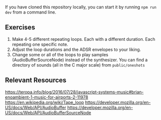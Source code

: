If you have cloned this repository locally, you can start it by running `npm run dev` from a command line.

## Exercises

1. Make 4-5 different repeating loops. Each with a different duration. Each repeating one specific note.
2. Adjust the loop durations and the ADSR envelopes to your liking.
3. Change some or all of the loops to play samples (AudioBufferSourceNode) instead of the synthesizer. You can find a directory of sounds (all in the C major scale) from `public/oneshots`

## Relevant Resources

https://teropa.info/blog/2016/07/28/javascript-systems-music#brian-enoambient-1-music-for-airports-2-11978
https://en.wikipedia.org/wiki/Tape_loop
https://developer.mozilla.org/en-US/docs/Web/API/AudioBuffer
https://developer.mozilla.org/en-US/docs/Web/API/AudioBufferSourceNode
